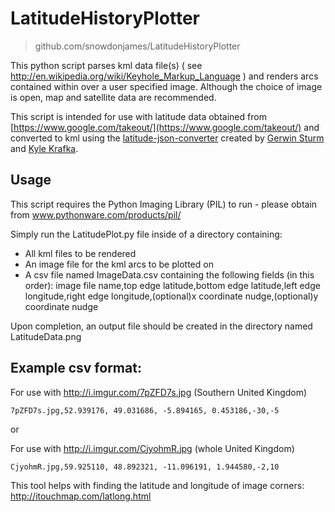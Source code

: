 LatitudeHistoryPlotter
======================

> github.com/snowdonjames/LatitudeHistoryPlotter

This python script parses kml data file(s) ( see http://en.wikipedia.org/wiki/Keyhole_Markup_Language ) and renders arcs contained within over a user specified image. Although the choice of image is open, map and satellite data are recommended. 

This script is intended for use with latitude data obtained from [https://www.google.com/takeout/](https://www.google.com/takeout/)‎ and converted to kml using the [latitude-json-converter](https://github.com/Scarygami/latitude-json-converter) created by [Gerwin Sturm](https://github.com/Scarygami) and [Kyle Krafka](https://github.com/kjkjava).

## Usage

This script requires the Python Imaging Library (PIL) to run - please obtain from www.pythonware.com/products/pil/

Simply run the LatitudePlot.py file inside of a directory containing:

- All kml files to be rendered
- An image file for the kml arcs to be plotted on
- A csv file named ImageData.csv containing the following fields (in this order): image file name,top edge latitude,bottom edge latitude,left edge longitude,right edge longitude,(optional)x coordinate nudge,(optional)y coordinate nudge

Upon completion, an output file should be created in the directory named LatitudeData.png

## Example csv format:

For use with http://i.imgur.com/7pZFD7s.jpg (Southern United Kingdom)

    7pZFD7s.jpg,52.939176, 49.031686, -5.894165, 0.453186,-30,-5
    
or

For use with http://i.imgur.com/CjyohmR.jpg (whole United Kingdom)

    CjyohmR.jpg,59.925110, 48.892321, -11.096191, 1.944580,-2,10


This tool helps with finding the latitude and longitude of image corners: http://itouchmap.com/latlong.html 
